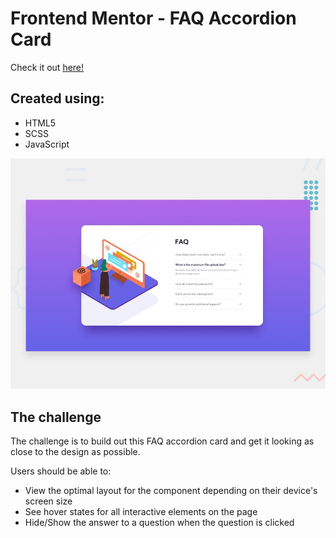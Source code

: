 # Frontend Mentor - FAQ Accordion Card

Check it out [here!](https://ianbrdeguzman.github.io/faq-accordion-card/)

## Created using:

-   HTML5
-   SCSS
-   JavaScript

![Design preview for the FAQ Accordion Card coding challenge](./design/desktop-preview.jpg)

## The challenge

The challenge is to build out this FAQ accordion card and get it looking as close to the design as possible.

Users should be able to:

-   View the optimal layout for the component depending on their device's screen size
-   See hover states for all interactive elements on the page
-   Hide/Show the answer to a question when the question is clicked
